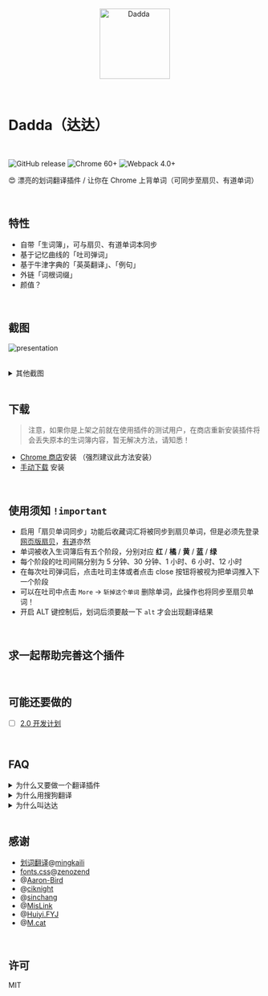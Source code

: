 <br>
<p align="center">
  <img width="140px" src="https://cdn.rawgit.com/waynecz/translate-and-remember-it-crx/492375e0/src/logo.png" alt="Dadda" />
</p>
<br>

# Dadda（达达）

<br>


![GitHub release](https://img.shields.io/badge/release-v1.1.7-orange.svg?style=for-the-badge)
![Chrome 60+](https://img.shields.io/badge/chrome-60%2B-blue.svg?style=for-the-badge)
![Webpack 4.0+](https://img.shields.io/badge/webpack-4-brightgreen.svg?style=for-the-badge)

😍 漂亮的划词翻译插件 / 让你在 Chrome 上背单词（可同步至扇贝、有道单词）

<br>

## 特性

- 自带「生词簿」，可与扇贝、有道单词本同步
- 基于记忆曲线的「吐司弹词」
- 基于牛津字典的「英英翻译」、「例句」
- 外链「词根词缀」
- 颜值？

<br>

## 截图

![presentation](https://raw.githack.com/waynecz/dadda-translate-crx/master/src/assets/presentation.gif)

<br>

<details><summary>其他截图</summary><br>
<img width="100%" src="https://raw.githack.com/waynecz/dadda-translate-crx/master/src/assets/vocabulary.jpg" alt="生词簿" />
<br>
<img width="100%" src="https://raw.githack.com/waynecz/dadda-translate-crx/master/src/assets/toast.jpg" alt="吐司" />
<br>
</details>

<br>

## 下载

> 注意，如果你是上架之前就在使用插件的测试用户，在商店重新安装插件将会丢失原本的生词簿内容，暂无解决方法，请知悉！

- [Chrome 商店](https://chrome.google.com/webstore/detail/%E8%BE%BE%E8%BE%BE%E5%88%92%E8%AF%8D%E7%BF%BB%E8%AF%91/cajhcjfcodjoalmhjekljnfkgjlkeajl)安装 （强烈建议此方法安装）
- [手动下载](https://github.com/waynecz/dadda-translate-crx/releases) 安装

<br>

## 使用须知 `!important`

- 启用「扇贝单词同步」功能后收藏词汇将被同步到扇贝单词，但是必须先登录 [网页版扇贝](https://www.shanbay.com/web/account/login)，[有道](http://account.youdao.com/login?service=dict&back_url=http://dict.youdao.com/wordbook/wordlist%3Fkeyfrom%3Dnull)亦然
- 单词被收入生词簿后有五个阶段，分别对应 <b color="red">红</b> / <b color="orange">橘</b> / <b color="yellow">黄</b> / <b color="blue">蓝</b> / <b color="limegreen">绿</b>
- 每个阶段的吐司间隔分别为 5 分钟、30 分钟、1 小时、6 小时、12 小时
- 在每次吐司弹词后，点击吐司主体或者点击 close 按钮将被视为把单词推入下一个阶段
- 可以在吐司中点击 `More` -> `斩掉这个单词` 删除单词，此操作也将同步至扇贝单词！
- 开启 ALT 键控制后，划词后须要敲一下 `alt` 才会出现翻译结果

<br>

## 求一起帮助完善这个插件

<br>

## 可能还要做的

- [ ] [2.0 开发计划](https://github.com/waynecz/dadda-translate-crx/issues/94)

<br>

## FAQ

<details><summary>为什么又要做一个翻译插件</summary><br>
最近在学英语，发现在网页上阅读英语文章时看到生词光翻译个中文总是远远达不到学会这个单词的目的，经常第二次看到就忘了，第一是缺少英英翻译，第二是缺少主动回溯的手段（生词本），查看了下市面上的插件，并没有特别适合自己的，所以就做了这个插件
<br>
<br>
</details>

<details><summary>为什么用搜狗翻译</summary><br>
针对长句翻译，搜狗还是有点东西的，可以看 V友的讨论 <a href="https://www.v2ex.com/t/430327">各位，我觉得搜狗翻译成精了</a>
<br>
<br>
</details>

<details><summary>为什么叫达达</summary><br>
达达是我主子，血统纯正的 <a href="https://baike.baidu.com/item/%E7%8B%B8%E8%8A%B1%E7%8C%AB/987844?fromtitle=%E4%B8%AD%E5%9B%BD%E7%8B%B8%E8%8A%B1%E7%8C%AB&fromid=4535437" target="_blank">Chines Li Hua</a>，放张照片，凡人们
<br>
<img width="100%" src="https://raw.githack.com/waynecz/dadda-translate-crx/master/src/assets/dadda.jpg" alt="Dadda" />
<br>
</details>

<br>

## 感谢

- [划词翻译](https://github.com/Selection-Translator/crx-selection-translate)@[mingkaili](https://github.com/lmk123)
- [fonts.css](https://github.com/zenozeng/fonts.css)@[zenozend](https://github.com/zenozeng)
- @[Aaron-Bird](https://github.com/Aaron-Bird)
- @[ciknight](https://github.com/ciknight)
- @[sinchang](https://github.com/sinchang)
- @[MisLink](https://github.com/MisLink)
- @[Huiyi.FYJ](https://github.com/huiyifyj)
- @[M.cat](https://github.com/Colory)

<br>

## 许可

MIT
